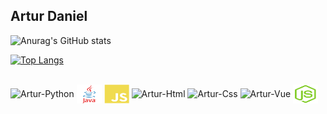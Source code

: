 ## Artur Daniel

![Anurag's GitHub stats](https://github-readme-stats.vercel.app/api?username=Arturstriker3&show_icons=true&theme=radical)

[![Top Langs](https://github-readme-stats.vercel.app/api/top-langs/?username=Arturstriker3&layout=compact)](https://github.com/Arturstriker3/github-readme-stats)

<div style="display: inline_block"><br>
  <img align="center" alt="Artur-Python" height="30" width="40" src="https://cdn.jsdelivr.net/gh/devicons/devicon/icons/python/python-original-wordmark.svg" />
  <img align="center" alt="Artur-Java" height="30" width="40" src="https://github.com/devicons/devicon/blob/v2.15.1/icons/java/java-original-wordmark.svg" />
  <img align="center" alt="Artur-Js" height="30" width="40" src="https://raw.githubusercontent.com/devicons/devicon/master/icons/javascript/javascript-plain.svg">
  <img align="center" alt="Artur-Html" height="30" width="40" src="https://cdn.jsdelivr.net/gh/devicons/devicon/icons/html5/html5-original-wordmark.svg" />
  <img align="center" alt="Artur-Css" height="30" width="40" src="https://cdn.jsdelivr.net/gh/devicons/devicon/icons/css3/css3-original-wordmark.svg" />
  <img align="center" alt="Artur-Vue" height="30" width="40"  src="https://cdn.jsdelivr.net/gh/devicons/devicon/icons/vuejs/vuejs-original-wordmark.svg" />
  <img align="center" alt="Artur-Vue" height="30" width="40"  src="https://github.com/devicons/devicon/blob/v2.15.1/icons/nodejs/nodejs-original.svg" />
</div>
